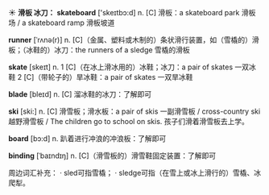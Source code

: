 ☀ <span class="category">**滑板 冰刀：**</span>
<span class="vocabulary">**skateboard**</span> ['skeɪtbɔ:d] 
<span class="definition">n. [C] 滑板：</span>a skateboard park 滑板场 / a skateboard ramp 滑板坡道
           
<span class="vocabulary">**runner**</span> [ˈrʌnə(r)]
<span class="definition">n. [C]（金属、塑料或木制的）条状滑行装置，如（雪橇的）滑板；（冰鞋的）冰刀：</span>the runners of a sledge 雪橇的滑板

<span class="vocabulary">**skate**</span> [skeɪt] 
<span class="definition">n. 1 [C]（在冰上滑冰用的）冰鞋；冰刀：</span>a pair of skates 一双冰鞋 <span class="definition"> <span class="definition">2 [C]（带轮子的）旱冰鞋：</span>a pair of skates 一双旱冰鞋
           
<span class="vocabulary">**blade**</span> [bleɪd]
<span class="definition">n. [C] 溜冰鞋的冰刀：</span>了解即可

<span class="vocabulary">**ski**</span> [ski:] 
<span class="definition">n. [C] 滑雪板；滑水板：</span>a pair of skis 一副滑雪板 / cross-country ski 越野滑雪板 / The children go to school on skis. 孩子们滑着滑雪板去上学。

<span class="vocabulary">**board**</span> [bɔ:d] 
<span class="definition">n. 趴着进行冲浪的冲浪板：</span>了解即可
           
<span class="vocabulary">**binding**</span> [ˈbaɪndɪŋ]
<span class="definition">n. [C]（滑雪板的）滑雪鞋固定装置：</span>了解即可

周边词汇补充：
· sled可指雪橇；
· sledge可指（在雪上或冰上滑行的）雪橇、冰爬犁。
